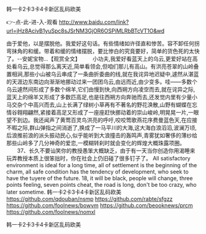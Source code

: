 
韩一卡2卡3卡4卡新区乱码欧美




👉-点-此-进-入-观看  http://www.baidu.com/link?url=jHz8AcivB1yuSpc8sJSrNM3GjOR6OSPiMLRbBTcVT1O&wd




由于爱他，以是摆脱他。我爱好这句话。有些情绪如许径直和惨苦。容不卸任何拐弯抹角的和缓。带着和缓的情绪摆脱，要比惨白的究竟要好，简单的货色死的太快了。--安妮宝物...【观赏全文】
　　小功夫,我爱好看蓝天上的乌云,更爱好站在高处看乌云,总觉得那么离天近,简单看领会,但咱们那儿有高山。有洪亮苍翠的山岭叠置相涧,那些小山被乌云串成了一条曲折委曲的线,就在我诧异地迟疑中,遽然从湛蓝的天涯边东南边向渐渐地挪动过来一团团乌云,由远而近,由少变多。哇——多数个乌云遽然间形成了多数个绵羊,它们由慢到快,向西朔方向凌空而去,就在诧异之际,蓝天上的绵羊又形成了多数匹高足,也是往西朔方向奔驰而去,还发觉内里有少量小马交杂个中高兴而去,山上长满了绿树小草再有不著名的野花涣散,山野有蝴蝶在忘情谷翱翔翩然,紧接着高足又形成了一座座赶快挪动着的崇山峻岭,明晃晃一片,一眼望不到边。我还闻声了黄莺百灵鸟洪亮的呼吁,咬咬莺歌燕花序费曼蓝色天,在应接不暇之际,群山弹指之间消逝了,换成了一马平川的大海,这大海白浪滔滔,波澜万顷,后浪推前浪的派头振动民心,似乎能听到大浪撞击的轰鸣声,青雾犹如奢侈的薄纱给那些山岭多了几分神奇的爱恋,一模糊转刹时就会变化的辉煌大概珠露项圈。
　　37、长久不要讪笑你的教授愚笨大概缺乏，由于有一天当你创造你用渴睡来玩弄教授本质上很笨拙时，你在社会上仍旧碰了很多钉子了。
All satisfactory environment is ideal for a long time, all of settlement is the beginning of the charm, all safe condition has the tendency of development, who seek to have the tuyere of the future.
18, it will be black, people will change, three points feeling, seven points cheat, the road is long, don't be too crazy, who later sometime.
韩一卡2卡3卡4卡新区乱码欧美 https://github.com/qdouban/nsmp
https://github.com/rabte/sfgzz
https://github.com/foolnews/bowvm
https://github.com/beooknews/prcm
https://github.com/foolnews/nomxl





韩一卡2卡3卡4卡新区乱码欧美
